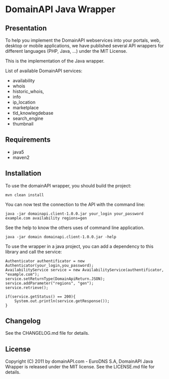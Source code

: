 # DomainAPI Java Wrapper #

## Presentation ##

To help you implement the DomainAPI webservices into your portals, web, desktop or mobile applications, 
we have published several API wrappers for different languages (PHP, Java, …) under the MIT License. 

This is the implementation of the Java wrapper.

List of available DomainAPI services:

* availability
* whois
* historic_whois,
* info
* ip_location
* marketplace
* tld_knowlegdebase
* search_engine
* thumbnail


## Requirements ##

* java5
* maven2

## Installation ##

To use the domainAPI wrapper, you should build the project:

	mvn clean install

You can now test the connection to the API with the command line:

	java -jar domainapi.client-1.0.0.jar your_login your_password example.com availability regions=gen
	
See the help to know the others uses of command line application.

	java -jar domain domainapi.client-1.0.0.jar -help


To use the wrapper in a java project, you can add a dependency to this library and call the service:

	Authenticator authentificator = new Authenticator(your_login,you_password);
	AvailabilityService service = new AvailabilityService(authentificator, "example.com");
	service.setReturnType(DomainApiReturn.JSON);
	service.addParameter("regions", "gen");
	service.retrieve();
	
	if(service.getStatus() == 200){
		System.out.println(service.getResponse());
	}
	


## Changelog ##

See the CHANGELOG.md file for details.

## License ##

Copyright (C) 2011 by domainAPI.com - EuroDNS S.A, DomainAPI Java Wrapper is released under the MIT license.
See the LICENSE.md file for details.

